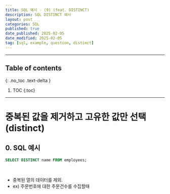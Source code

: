 ```yaml
---
title: SQL 예시 - (9) (feat. DISTINCT)
description: SQL DISTINCT 예시
layout: post
categories: SQL
published: true
date_published: 2025-02-05
date_modified: 2025-02-05
tag: [sql, example, question, distinct]
---
```

---
## Table of contents
{: .no_toc .text-delta }

1. TOC
{:toc}
---

<!-- 글의 제목은 #
    나머지 큰 제목은 ##
    이후 나머지는 3개이상 -->

# 중복된 값을 제거하고 고유한 값만 선택 (distinct)

## 0. SQL 예시
```sql
SELECT DISTINCT name FROM employees;
```
<br>

- 중복된 열의 데이터를 제외.
- ex) 주문번호에 대한 주문건수를 수집할때